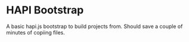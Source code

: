 # HAPI Bootstrap

A basic hapi.js bootstrap to build projects from. Should save a couple of minutes of copiing files.
